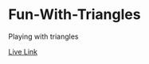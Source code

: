 # Fun-With-Triangles
Playing with triangles

<a href="https://deven-fun-with-triangles.netlify.app/"> Live Link</a>
